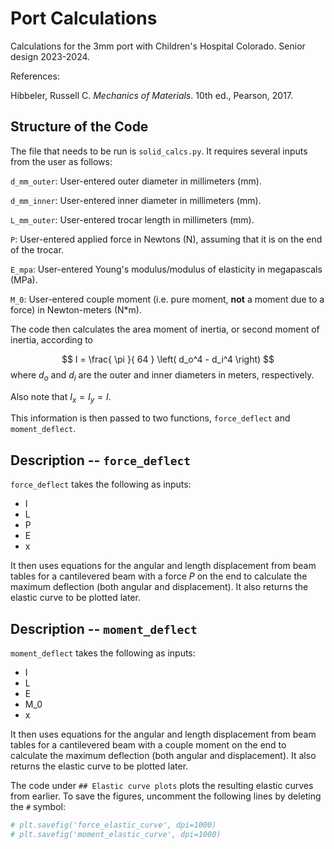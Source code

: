 # Port Calculations

Calculations for the 3mm port with Children's Hospital Colorado. Senior design 2023-2024.

References:

Hibbeler, Russell C. *Mechanics of Materials*. 10th ed., Pearson, 2017.

## Structure of the Code

The file that needs to be run is `solid_calcs.py`. It requires several inputs from the user as follows:

`d_mm_outer`: User-entered outer diameter in millimeters (mm).

`d_mm_inner`: User-entered inner diameter in millimeters (mm).

`L_mm_outer`: User-entered trocar length in millimeters (mm).

`P`: User-entered applied force in Newtons (N), assuming that it is on the end of the trocar.

`E_mpa`: User-entered Young's modulus/modulus of elasticity in megapascals (MPa).

`M_0`: User-entered couple moment (i.e. pure moment, **not** a moment due to a force) in Newton-meters (N*m).

The code then calculates the area moment of inertia, or second moment of inertia, according to

$$ I = \frac{ \pi }{ 64 } \left( d_o^4 - d_i^4 \right) $$
where $d_o$ and $d_i$ are the outer and inner diameters in meters, respectively.

Also note that $I_x = I_y = I$.

This information is then passed to two functions, `force_deflect` and `moment_deflect`.


## Description -- `force_deflect`

`force_deflect` takes the following as inputs:

* I
* L
* P
* E
* x
  
It then uses equations for the angular and length displacement from beam tables for a cantilevered beam with a force $P$ on the end to calculate the maximum deflection (both angular and displacement). It also returns the elastic curve to be plotted later.

## Description -- `moment_deflect`

`moment_deflect` takes the following as inputs:

* I
* L
* E
* M_0
* x
  
It then uses equations for the angular and length displacement from beam tables for a cantilevered beam with a couple moment on the end to calculate the maximum deflection (both angular and displacement). It also returns the elastic curve to be plotted later.

The code under `## Elastic curve plots` plots the resulting elastic curves from earlier. To save the figures, uncomment the following lines by deleting the `#` symbol:

```python
# plt.savefig('force_elastic_curve', dpi=1000)
# plt.savefig('moment_elastic_curve', dpi=1000)
```
